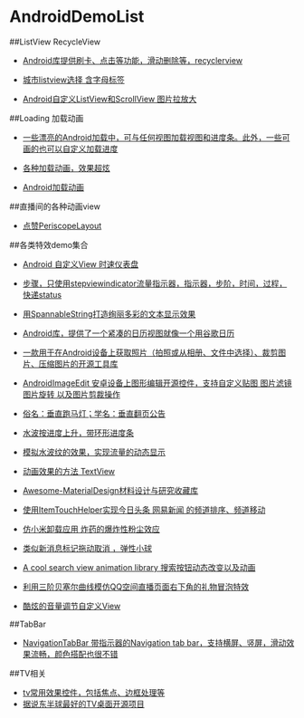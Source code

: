 # AndroidDemoList
##ListView RecycleView
- [Android库提供刷卡、点击等功能，滑动删除等，recyclerview ](https://github.com/nikhilpanju/RecyclerViewEnhanced)

- [城市listview选择 含字母标签](https://github.com/YoKeyword/IndexableStickyListView)

- [Android自定义ListView和ScrollView 图片拉放大](https://github.com/Frank-Zhu/PullZoomView)

##Loading 加载动画
- [一些漂亮的Android加载中，可与任何视图加载视图和进度条。此外，一些可画的也可以自定义加载进度](https://github.com/dinuscxj/LoadingDrawable)

- [各种加载动画，效果超炫](https://github.com/baoyachi/AVLoadingIndicatorView)

- [Android加载动画](https://github.com/ybq/Android-SpinKit)
 
##直播间的各种动画view
 - [点赞PeriscopeLayout](http://androidone.io/info_10272.html)

##各类特效demo集合
- [Android 自定义View 时速仪表盘](https://github.com/SuperKung/DashboardView)

- [步骤，只使用stepviewindicator流量指示器，指示器，步阶，时间，过程，快递status](https://github.com/baoyachi/StepView)

- [用SpannableString打造绚丽多彩的文本显示效果](https://github.com/baoyachi/SpannableStringDemo)

- [Android库，提供了一个紧凑的日历视图就像一个用谷歌日历](https://github.com/SundeepK/CompactCalendarView)

- [一款用于在Android设备上获取照片（拍照或从相册、文件中选择）、裁剪图片、压缩图片的开源工具库](https://github.com/crazycodeboy/TakePhoto)

- [AndroidImageEdit 安卓设备上图形编辑开源控件，支持自定义贴图 图片滤镜 图片旋转 以及图片剪裁操作](https://github.com/siwangqishiq/ImageEditor-Android)

- [俗名：垂直跑马灯；学名：垂直翻页公告](https://github.com/sfsheng0322/MarqueeView)

- [水波按进度上升，带环形进度条](https://github.com/Modificator/water-wave-progress)

- [模拟水波纹的效果，实现流量的动态显示](https://github.com/xuyisheng/WaterWaveView)

- [动画效果的方法 TextView ](https://github.com/hanks-zyh/HTextView)

- [Awesome-MaterialDesign材料设计与研究收藏库](https://github.com/lightSky/Awesome-MaterialDesign)

- [使用ItemTouchHelper实现今日头条 网易新闻 的频道排序、频道移动 ](https://github.com/YoKeyword/ItemTouchHelperDemo)

- [仿小米卸载应用 炸药的爆炸性粉尘效应](https://github.com/tyrantgit/ExplosionField)

- [类似新消息标记拖动取消 ，弹性小球 ](https://github.com/siwangqishiq/DragIndicatorView)

- [A cool search view animation library 搜索按钮动态改变以及动画](https://github.com/android-cjj/JJSearchViewAnim)

- [利用三阶贝塞尔曲线模仿QQ空间直播页面右下角的礼物冒泡特效](https://github.com/Yasic/QQBubbleView)

- [酷炫的音量调节自定义View](https://github.com/JangGwa/VolumeView)


##TabBar
- [NavigationTabBar 带指示器的Navigation tab bar，支持横屏、竖屏，滑动效果流畅，颜色搭配也很不错](http://androidone.io/info_10118.html)

##TV相关
- [tv常用效果控件，包括焦点、边框处理等](https://github.com/evilbinary/TvWidget)
- [据说东半球最好的TV桌面开源项目](https://github.com/JackyAndroid/AndroidTVLauncher)
